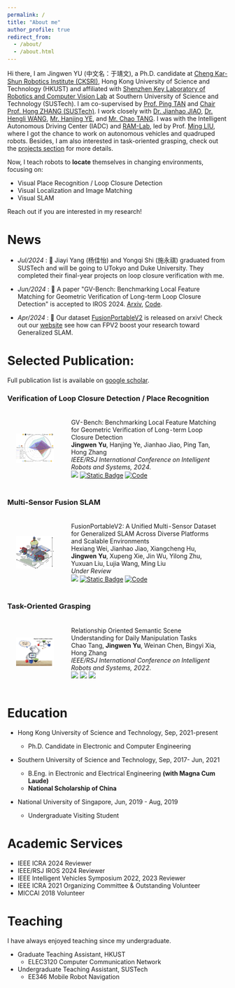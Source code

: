 ```yaml
---
permalink: /
title: "About me"
author_profile: true
redirect_from: 
  - /about/
  - /about.html
---
```


Hi there, I am Jingwen YU (中文名：于靖文), a Ph.D. candidate at [Cheng Kar-Shun Robotics Institute (CKSRI)](https://ri.hkust.edu.hk/), Hong Kong University of Science and Technology (HKUST) and affiliated with [Shenzhen Key Laboratory of Robotics and Computer Vision Lab](https://rcvlab.eee.sustech.edu.cn/) at Southern University of Science and Technology (SUSTech). I am co-supervised by [Prof. Ping TAN](https://ece.hkust.edu.hk/pingtan) and [Chair Prof. Hong ZHANG (SUSTech)](https://eee.sustech.edu.cn/?view=%E5%BC%A0%E5%AE%8F&jsid=18&lang=en). I work closely with [Dr. Jianhao JIAO](https://gogojjh.github.io/), [Dr. Hengli WANG](https://hlwang1124.github.io/), [Mr. Hanjing YE](https://medlartea.github.io/), and [Mr. Chao TANG](https://mkt1412.github.io/). I was with the Intelligent Autonomous Driving Center (IADC) and [RAM-Lab](https://ram-lab.com/), led by Prof. [Ming LIU](https://facultyprofiles.hkust-gz.edu.cn/faculty-personal-page/LIU-Ming/eelium), where I got the chance to work on autonomous vehicles and quadruped robots. Besides, I am also interested in task-oriented grasping, check out the [projects section](/projects/) for more details.

Now, I teach robots to **locate** themselves in changing environments, focusing on:
- Visual Place Recognition / Loop Closure Detection
- Visual Localization and Image Matching
- Visual SLAM

Reach out if you are interested in my research!

News
======
- *Jul/2024* : 🎉 Jiayi Yang (杨佳怡) and Yongqi Shi (施永祺) graduated from SUSTech and will be going to UTokyo and Duke University. They completed their final-year projects on loop closure verification with me.

- *Jun/2024* : 🎉 A paper "GV-Bench: Benchmarking Local Feature Matching for Geometric Verification of Long-term Loop Closure Detection" is accepted to IROS 2024. [Arxiv](https://arxiv.org/abs/2407.11736), [Code](https://github.com/jarvisyjw/GV-Bench).

- *Apr/2024* : 🎉 Our dataset [FusionPortableV2](https://arxiv.org/abs/2404.08563) is released on arxiv! Check out our [website](https://fusionportable.github.io/dataset/fusionportable_v2/) see how can FPV2 boost your research toward Generalized SLAM.

Selected Publication:
======
Full publication list is available on [google scholar](https://scholar.google.com/citations?user=fu52r0cAAAAJ&hl=zh-CN).
<!-- ## Loop Closure / Place Recognition Verification -->
<html>
  <h3>Verification of Loop Closure Detection / Place Recognition</h3>
    <table style="width:100%;border:0px;border-spacing:0px;border-collapse:separate;margin-right:auto;margin-left:auto;">
          <tr onmouseout="nightsight_stop()" onmouseover="nightsight_start()">
            <td style="padding:20px;width:25%;vertical-align:middle;border-left-style:none;border-bottom-style:none;border-top-style:none;border-right-style:none">
              <img src="../images/gvbench.jpg" alt="hpp" style="border-style: none" >
            </td>
            <td style="padding:20px;width:75%;vertical-align:middle;border-left-style:none;border-bottom-style:none;border-top-style:none;border-right-style:none">
                <papertitle>GV-Bench: Benchmarking Local Feature Matching for Geometric Verification of Long-term Loop Closure Detection
                </papertitle>
              <br>
                <strong>Jingwen Yu</strong>, Hanjing Ye, Jianhao Jiao, Ping Tan, Hong Zhang
              <br>
              <em>IEEE/RSJ International Conference on Intelligent Robots and Systems, 2024.</em><br>
              <!-- <a href="https://ieeexplore.ieee.org/document/10243098">Paper</a> / -->
              <a href="https://arxiv.org/abs/2407.11736"><img src="https://img.shields.io/badge/ArXiv-2407.11736-004088.svg"/></a>
              <a href="https://jarvisyjw.github.io/GV-Bench/"><img alt="Static Badge" src="https://img.shields.io/badge/Project-Page-blue?style=flat"></a>
              <a href="https://github.com/jarvisyjw/GV-Bench"><img alt="Code" src="https://img.shields.io/github/stars/jarvisyjw/GV-Bench" /></a>
              <!-- <a href="https://youtu.be/VtQGvuDZSec"><img alt="Youtube" src="https://img.shields.io/badge/Video-Youtube-red"/></a> -->
              <!-- <a href="https://www.bilibili.com/video/BV1By421v7S8"><img alt="Bilibili" src="https://img.shields.io/badge/Video-Bilibili-blue"/></a> -->
            </td>
          </tr>
    </table>
  <h3>Multi-Sensor Fusion SLAM</h3>
    <table style="width:100%;border:0px;border-spacing:0px;border-collapse:separate;margin-right:auto;margin-left:auto;">
      <tr onmouseout="nightsight_stop()" onmouseover="nightsight_start()">
        <td style="padding:20px;width:25%;vertical-align:middle;border-left-style:none;border-bottom-style:none;border-top-style:none;border-right-style:none">
          <img src="../images/fpv2.png" alt="hpp" style="border-style: none" >
        </td>
        <td style="padding:20px;width:75%;vertical-align:middle;border-left-style:none;border-bottom-style:none;border-top-style:none;border-right-style:none">
            <papertitle>FusionPortableV2: A Unified Multi-Sensor Dataset for Generalized SLAM Across Diverse Platforms and Scalable Environments
            </papertitle>
          <br>
            Hexiang Wei, Jianhao Jiao, Xiangcheng Hu, <strong>Jingwen Yu</strong>, Xupeng Xie, Jin Wu, Yilong Zhu, Yuxuan Liu, Lujia Wang, Ming Liu
          <br>
          <em>Under Review</em><br>
          <!-- <a href="https://ieeexplore.ieee.org/document/10243098">Paper</a> / -->
          <a href="https://arxiv.org/abs/2404.08563"><img src="https://img.shields.io/badge/ArXiv-2403.10821-004088.svg"/></a>
          <a href="https://fusionportable.github.io/dataset/fusionportable_v2/"><img alt="Static Badge" src="https://img.shields.io/badge/Project-Page-blue?style=flat"></a>
          <a href="https://github.com/fusionportable"><img alt="Code" src="https://img.shields.io/github/stars/fusionportable"></a>
          <!-- <a href="https://www.bilibili.com/video/BV1By421v7S8"><img alt="Bilibili" src="https://img.shields.io/badge/Video-Bilibili-blue"/></a> -->
        </td>
      </tr>
    </table>
  <h3>Task-Oriented Grasping</h3>
    <table style="width:100%;border:0px;border-spacing:0px;border-collapse:separate;margin-right:auto;margin-left:auto;">
      <tr onmouseout="nightsight_stop()" onmouseover="nightsight_start()">
        <td style="padding:20px;width:25%;vertical-align:middle;border-left-style:none;border-bottom-style:none;border-top-style:none;border-right-style:none">
          <img src="../images/grasping.png" alt="hpp" style="border-style: none" >
        </td>
        <td style="padding:20px;width:75%;vertical-align:middle;border-left-style:none;border-bottom-style:none;border-top-style:none;border-right-style:none">
            <papertitle>Relationship Oriented Semantic Scene Understanding for Daily Manipulation Tasks
            </papertitle>
          <br>
            Chao Tang, <strong>Jingwen Yu</strong>, Weinan Chen, Bingyi Xia, Hong Zhang
          <br>
          <em>IEEE/RSJ International Conference on Intelligent Robots and Systems, 2022.</em><br>
          <a href="https://ieeexplore.ieee.org/abstract/document/9981960"><img src="https://img.shields.io/badge/IEEE/RSJ-Paper-004088"></a>
          <!-- <a href="https://arxiv.org/abs/2404.08563"><img src="https://img.shields.io/badge/ArXiv-2403.10821-004088.svg"/></a> -->
          <!-- <a href="https://github.com/fusionportable"><img alt="Code" src="https://img.shields.io/github/stars/fusionportable"></a> -->
          <a href="https://docs.google.com/presentation/d/10UzGuVYANGRN6nSMplZWPKoEPs4NUu-XantlLYUSQsg/edit#slide=id.g14b6bc499f4_4_35"><img src="https://img.shields.io/badge/Slides-grey"></a>
          <a href="https://drive.google.com/file/d/1wL3XmJt_-VYIq7cO1lMo0I09TyBVkuGw/view"><img src="https://img.shields.io/badge/Video-grey"></a>
        </td>
      </tr>
  </table>
</html>

Education
======
- Hong Kong University of Science and Technology, Sep, 2021-present
  - Ph.D. Candidate in Electronic and Computer Engineering

- Southern University of Science and Technology, Sep, 2017- Jun, 2021
  - B.Eng. in Electronic and Electrical Engineering **(with Magna Cum Laude)**
  - **National Scholarship of China**

- National University of Singapore, Jun, 2019 - Aug, 2019
  - Undergraduate Visiting Student

Academic Services
======
- IEEE ICRA 2024 Reviewer
- IEEE/RSJ IROS 2024 Reviewer
- IEEE Intelligent Vehicles Symposium 2022, 2023 Reviewer
- IEEE ICRA 2021 Organizing Committee & Outstanding Volunteer
- MICCAI 2018 Volunteer

Teaching
======
I have always enjoyed teaching since my undergraduate.
- Graduate Teaching Assistant, HKUST
  - ELEC3120 Computer Communication Network
- Undergraduate Teaching Assistant, SUSTech
  - EE346 Mobile Robot Navigation
